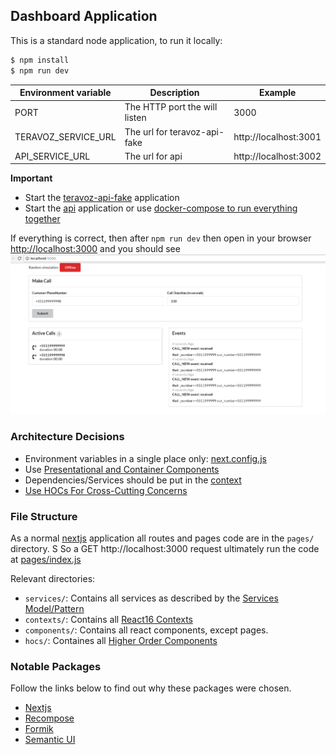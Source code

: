 ## Dashboard Application

This is a standard node application, to run it locally:

```bash
$ npm install
$ npm run dev
```

| Environment variable | Description                   | Example               |
| -------------------- | ----------------------------- | --------------------- |
| PORT                 | The HTTP port the will listen | 3000                  |
| TERAVOZ_SERVICE_URL  | The url for teravoz-api-fake  | http://localhost:3001 |
| API_SERVICE_URL      | The url for api               | http://localhost:3002 |

**Important**

- Start the [teravoz-api-fake](https://github.com/felipeblassioli/teravoz-challenge/tree/master/apps/teravoz-api-fake) application
- Start the [api](https://github.com/felipeblassioli/teravoz-challenge/tree/master/apps/api#api-application) application
  or use [docker-compose to run everything together](https://github.com/felipeblassioli/teravoz-challenge#running)

If everything is correct, then after `npm run dev` then open in your browser [http://localhost:3000](http://localhost:3000) and you should see
![alt dashboard](https://github.com/felipeblassioli/teravoz-challenge/blob/master/images/dashboard.png)

### Architecture Decisions

- Environment variables in a single place only: [next.config.js](https://github.com/felipeblassioli/teravoz-challenge/blob/master/apps/dashboard/next.config.js)
- Use [Presentational and Container Components](https://medium.com/@dan_abramov/smart-and-dumb-components-7ca2f9a7c7d0)
- Dependencies/Services should be put in the [context](https://reactjs.org/docs/context.html#when-to-use-context)
- [Use HOCs For Cross-Cutting Concerns](https://reactjs.org/docs/higher-order-components.html#use-hocs-for-cross-cutting-concerns)

### File Structure

As a normal [nextjs](https://github.com/zeit/next.js/) application all routes and pages code are in the `pages/` directory. S
So a GET http://localhost:3000 request ultimately run the code at [pages/index.js](https://github.com/felipeblassioli/teravoz-challenge/blob/master/apps/dashboard/pages/index.jsx)

Relevant directories:

- `services/`: Contains all services as described by the [Services Model/Pattern](https://github.com/felipeblassioli/teravoz-challenge/tree/master/apps/api#services-model)
- `contexts/`: Contains all [React16 Contexts](https://reactjs.org/docs/context.html#when-to-use-context)
- `components/`: Contains all react components, except pages.
- `hocs/`: Containes all [Higher Order Components](https://reactjs.org/docs/higher-order-components.html)

### Notable Packages

Follow the links below to find out why these packages were chosen.

- [Nextjs](https://github.com/felipeblassioli/teravoz-challenge/blob/master/docs/notable-packages.md#nextjs)
- [Recompose](https://github.com/felipeblassioli/teravoz-challenge/blob/master/docs/notable-packages.md#recompose)
- [Formik](https://github.com/felipeblassioli/teravoz-challenge/blob/master/docs/notable-packages.md#formik)
- [Semantic UI](https://github.com/felipeblassioli/teravoz-challenge/blob/master/docs/notable-packages.md#semantic-ui)

